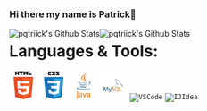 ### Hi there my name is Patrick👋

<img align="left" alt="pqtriick's Github Stats" src="https://github-readme-stats-pqtriick.vercel.app/api?username=pqtriick&show_icons=true&theme=dark&include_all_commits=true" />
<img align="left" alt="pqtriick's Github Stats" src="https://github-readme-streak-stats.herokuapp.com/?user=pqtriick&theme=dark" />


# Languages & Tools:
<code><img height="50" alt="html" src="https://raw.githubusercontent.com/github/explore/80688e429a7d4ef2fca1e82350fe8e3517d3494d/topics/html/html.png?size=48"></code>
<code><img height="50" alt="css" src="https://raw.githubusercontent.com/github/explore/80688e429a7d4ef2fca1e82350fe8e3517d3494d/topics/css/css.png?size=48"></code>
<code><img height="50" alt="java" src="https://raw.githubusercontent.com/github/explore/5b3600551e122a3277c2c5368af2ad5725ffa9a1/topics/java/java.png?size=48"></code>
<code><img height="50" alt="mysql" src="https://raw.githubusercontent.com/github/explore/5b3600551e122a3277c2c5368af2ad5725ffa9a1/topics/mysql/mysql.png?size=48"></code>
<code><img height="50" alt="VSCode" src="https://code.visualstudio.com/assets/apple-touch-icon.png"></code>
<code><img height="50" alt="IJIdea" src="https://upload.wikimedia.org/wikipedia/commons/thumb/9/9c/IntelliJ_IDEA_Icon.svg/1024px-IntelliJ_IDEA_Icon.svg.png"></code>

